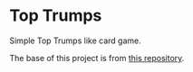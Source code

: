 # Top Trumps #

Simple Top Trumps like card game.

The base of this project is from [this repository](https://github.com/ArnoSaine/npm-package-expert).
